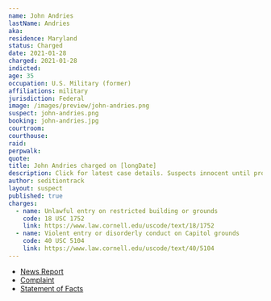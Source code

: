 ```yaml
---
name: John Andries
lastName: Andries
aka:
residence: Maryland
status: Charged
date: 2021-01-28
charged: 2021-01-28
indicted:
age: 35
occupation: U.S. Military (former)
affiliations: military
jurisdiction: Federal
image: /images/preview/john-andries.png
suspect: john-andries.png
booking: john-andries.jpg
courtroom:
courthouse:
raid:
perpwalk:
quote:
title: John Andries charged on [longDate]
description: Click for latest case details. Suspects innocent until proven guilty.
author: seditiontrack
layout: suspect
published: true
charges:
  - name: Unlawful entry on restricted building or grounds
    code: 18 USC 1752
    link: https://www.law.cornell.edu/uscode/text/18/1752
  - name: Violent entry or disorderly conduct on Capitol grounds
    code: 40 USC 5104
    link: https://www.law.cornell.edu/uscode/text/40/5104
---
```


- [News Report](https://smnewsnet.com/archives/487309/piney-point-man-arrested-for-involvement-with-capitol-siege-on-january-6th/)
- [Complaint](https://beta.documentcloud.org/documents/20475087-2-8-21-us-v-john-andries-information)
- [Statement of Facts](https://extremism.gwu.edu/sites/g/files/zaxdzs2191/f/John%20Daniel%20Andries%20Statement%20of%20Facts.pdf)
